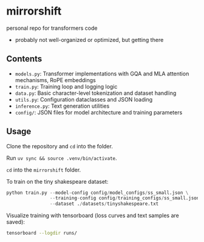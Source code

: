 # mirrorshift
personal repo for transformers code

- probably not well-organized or optimized, but getting there

## Contents

- `models.py`: Transformer implementations with GQA and MLA attention mechanisms, RoPE embeddings
- `train.py`: Training loop and logging logic
- `data.py`: Basic character-level tokenization and dataset handling
- `utils.py`: Configuration dataclasses and JSON loading
- `inference.py`: Text generation utilities
- `config/`: JSON files for model architecture and training parameters

## Usage

Clone the repository and `cd` into the folder.

Run `uv sync && source .venv/bin/activate`.

`cd` into the `mirrorshift` folder.

To train on the tiny shakespeare dataset:
```python
python train.py --model-config config/model_configs/ss_small.json \
                --training-config config/training_configs/ss_small.json \
                --dataset ./datasets/tinyshakespeare.txt
```

Visualize training with tensorboard (loss curves and text samples are saved):
```bash
tensorboard --logdir runs/
```

